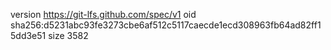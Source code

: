 version https://git-lfs.github.com/spec/v1
oid sha256:d5231abc93fe3273cbe6af512c5117caecde1ecd308963fb64ad82ff15dd3e51
size 3582

